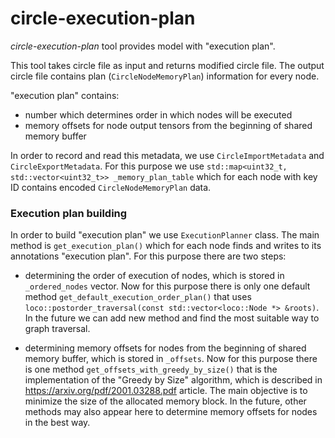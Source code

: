 # circle-execution-plan

_circle-execution-plan_ tool provides model with "execution plan".

This tool takes circle file as input and returns modified circle file.
The output circle file contains plan (`CircleNodeMemoryPlan`) information for every node.


"execution plan" contains:
- number which determines order in which nodes will be executed
- memory offsets for node output tensors from the beginning of shared memory buffer

In order to record and read this metadata, we use `CircleImportMetadata` and `CircleExportMetadata`.
For this purpose we use `std::map<uint32_t, std::vector<uint32_t>> _memory_plan_table` which for each node with key ID contains encoded `CircleNodeMemoryPlan` data.

### Execution plan building

In order to build "execution plan" we use `ExecutionPlanner` class.
The main method is `get_execution_plan()` which for each node finds and writes to its annotations 
"execution plan". For this purpose there are two steps:
- determining the order of execution of nodes, which is stored in `_ordered_nodes` vector.
Now for this purpose there is only one default method `get_default_execution_order_plan()` that uses `loco::postorder_traversal(const std::vector<loco::Node *> &roots)`.
  In the future we can add new method and find the most suitable way to graph traversal.
  
- determining memory offsets for nodes from the beginning of shared memory buffer, which is stored in `_offsets`.
Now for this purpose there is one method `get_offsets_with_greedy_by_size()` that is the implementation of the "Greedy by Size" algorithm, which is described in https://arxiv.org/pdf/2001.03288.pdf article.
  The main objective is to minimize the size of the allocated memory block.
  In the future, other methods may also appear here to determine memory offsets for nodes
  in the best way.
